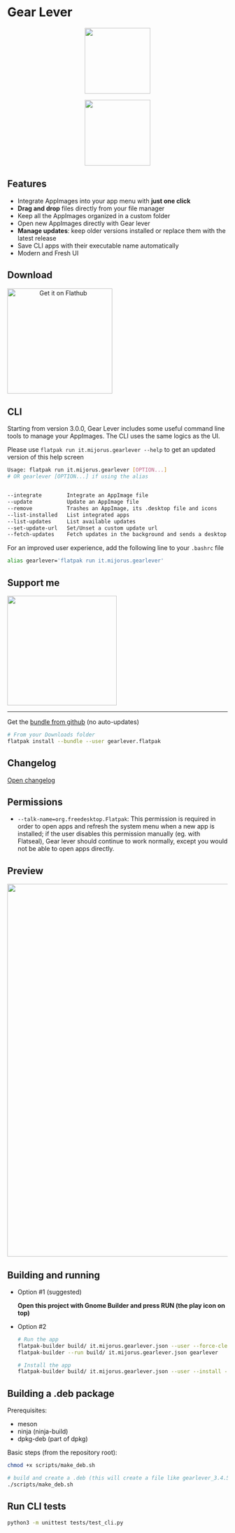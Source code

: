 # Gear Lever


<p align="center">
  <img width="150" src="data/icons/hicolor/scalable/apps/it.mijorus.gearlever.svg">
</p>

<p align="center"><a href="https://flatstat.mijorus.it/app/it.mijorus.gearlever"  align="center"><img width="150" src="https://img.shields.io/endpoint?url=https://flathub-stats-backend.vercel.app/badges/it.mijorus.gearlever/shields.io.json"></a></p>



## Features
- Integrate AppImages into your app menu with **just one click**
- **Drag and drop** files directly from your file manager
- Keep all the AppImages organized in a custom folder
- Open new AppImages directly with Gear lever
- **Manage updates**: keep older versions installed or replace them with the latest release
- Save CLI apps with their executable name automatically
- Modern and Fresh UI

## Download
<a href="https://flathub.org/apps/details/it.mijorus.gearlever" align="center">
  <img width="240" src="https://flathub.org/api/badge?svg&locale=en" alt="Get it on Flathub">
</a>

## CLI
Starting from version 3.0.0, Gear Lever includes some useful command line tools to manage your AppImages. The CLI uses the same logics as the UI.

Please use `flatpak run it.mijorus.gearlever --help` to get an updated version of this help screen

```sh
Usage: flatpak run it.mijorus.gearlever [OPTION...]
# OR gearlever [OPTION...] if using the alias


--integrate        Integrate an AppImage file
--update           Update an AppImage file
--remove           Trashes an AppImage, its .desktop file and icons
--list-installed   List integrated apps
--list-updates     List available updates
--set-update-url   Set/Unset a custom update url
--fetch-updates    Fetch updates in the background and sends a desktop notification, used on system startup

```

For an improved user experience, add the following line to your `.bashrc` file

```sh
alias gearlever='flatpak run it.mijorus.gearlever'
```

##  Support me
<a href="https://ko-fi.com/mijorus" align="center">
  <img width="250" src="https://mijorus.it/kofi-support.png">
</a>

___

Get the [bundle from github](https://github.com/mijorus/gearlever/releases) (no auto-updates)
```sh
# From your Downloads folder
flatpak install --bundle --user gearlever.flatpak
```

## Changelog
[Open changelog](https://gearlever.mijorus.it/changelog)

## Permissions

- `--talk-name=org.freedesktop.Flatpak`: This permission is required in order to open apps and refresh the system menu when a new app is installed; if the user disables this permission manually (eg. with Flatseal), Gear lever should continue to work normally, except you would not be able to open apps directly.

## Preview
<p align="center">
  <img width="850" src="https://raw.githubusercontent.com/mijorus/gearlever/master/docs/gearlever3.png">
</p>

## Building and running
- Option #1 (suggested)

  **Open this project with Gnome Builder and press RUN (the play icon on top)**

- Option #2
  ```sh
  # Run the app
  flatpak-builder build/ it.mijorus.gearlever.json --user --force-clean
  flatpak-builder --run build/ it.mijorus.gearlever.json gearlever

  # Install the app
  flatpak-builder build/ it.mijorus.gearlever.json --user --install --force-clean
  ```

## Building a .deb package

Prerequisites:
- meson
- ninja (ninja-build)
- dpkg-deb (part of dpkg)

Basic steps (from the repository root):

```bash
chmod +x scripts/make_deb.sh

# build and create a .deb (this will create a file like gearlever_3.4.5_amd64.deb)
./scripts/make_deb.sh
```

## Run CLI tests
```sh
python3 -m unittest tests/test_cli.py
```
